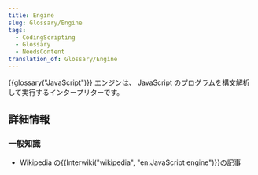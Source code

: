 ```yaml
---
title: Engine
slug: Glossary/Engine
tags:
  - CodingScripting
  - Glossary
  - NeedsContent
translation_of: Glossary/Engine
---
```

{{glossary("JavaScript")}} エンジンは、 JavaScript のプログラムを構文解析して実行するインタープリターです。

## 詳細情報

### 一般知識

- Wikipedia の{{Interwiki("wikipedia", "en:JavaScript engine")}}の記事
